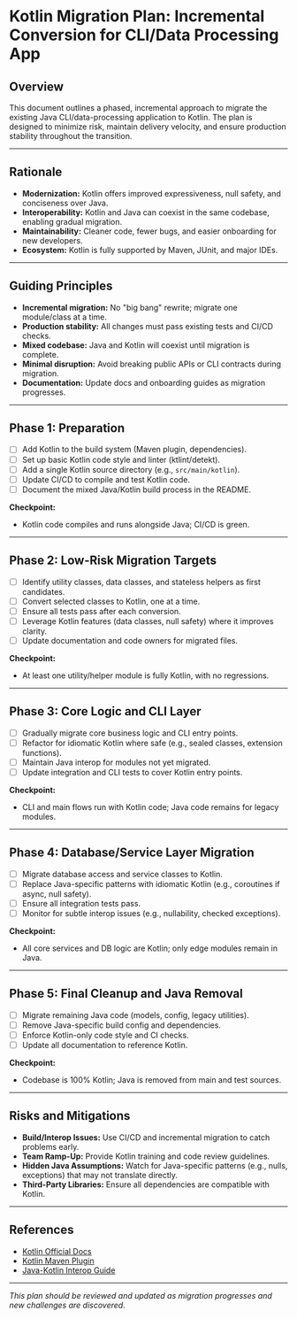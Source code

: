 # Kotlin Migration Plan: Incremental Conversion for CLI/Data Processing App

## Overview
This document outlines a phased, incremental approach to migrate the existing Java CLI/data-processing application to Kotlin. The plan is designed to minimize risk, maintain delivery velocity, and ensure production stability throughout the transition.

---

## Rationale
- **Modernization:** Kotlin offers improved expressiveness, null safety, and conciseness over Java.
- **Interoperability:** Kotlin and Java can coexist in the same codebase, enabling gradual migration.
- **Maintainability:** Cleaner code, fewer bugs, and easier onboarding for new developers.
- **Ecosystem:** Kotlin is fully supported by Maven, JUnit, and major IDEs.

---

## Guiding Principles
- **Incremental migration:** No "big bang" rewrite; migrate one module/class at a time.
- **Production stability:** All changes must pass existing tests and CI/CD checks.
- **Mixed codebase:** Java and Kotlin will coexist until migration is complete.
- **Minimal disruption:** Avoid breaking public APIs or CLI contracts during migration.
- **Documentation:** Update docs and onboarding guides as migration progresses.

---

## Phase 1: Preparation
- [ ] Add Kotlin to the build system (Maven plugin, dependencies).
- [ ] Set up basic Kotlin code style and linter (ktlint/detekt).
- [ ] Add a single Kotlin source directory (e.g., `src/main/kotlin`).
- [ ] Update CI/CD to compile and test Kotlin code.
- [ ] Document the mixed Java/Kotlin build process in the README.

**Checkpoint:**
- Kotlin code compiles and runs alongside Java; CI/CD is green.

---

## Phase 2: Low-Risk Migration Targets
- [ ] Identify utility classes, data classes, and stateless helpers as first candidates.
- [ ] Convert selected classes to Kotlin, one at a time.
- [ ] Ensure all tests pass after each conversion.
- [ ] Leverage Kotlin features (data classes, null safety) where it improves clarity.
- [ ] Update documentation and code owners for migrated files.

**Checkpoint:**
- At least one utility/helper module is fully Kotlin, with no regressions.

---

## Phase 3: Core Logic and CLI Layer
- [ ] Gradually migrate core business logic and CLI entry points.
- [ ] Refactor for idiomatic Kotlin where safe (e.g., sealed classes, extension functions).
- [ ] Maintain Java interop for modules not yet migrated.
- [ ] Update integration and CLI tests to cover Kotlin entry points.

**Checkpoint:**
- CLI and main flows run with Kotlin code; Java code remains for legacy modules.

---

## Phase 4: Database/Service Layer Migration
- [ ] Migrate database access and service classes to Kotlin.
- [ ] Replace Java-specific patterns with idiomatic Kotlin (e.g., coroutines if async, null safety).
- [ ] Ensure all integration tests pass.
- [ ] Monitor for subtle interop issues (e.g., nullability, checked exceptions).

**Checkpoint:**
- All core services and DB logic are Kotlin; only edge modules remain in Java.

---

## Phase 5: Final Cleanup and Java Removal
- [ ] Migrate remaining Java code (models, config, legacy utilities).
- [ ] Remove Java-specific build config and dependencies.
- [ ] Enforce Kotlin-only code style and CI checks.
- [ ] Update all documentation to reference Kotlin.

**Checkpoint:**
- Codebase is 100% Kotlin; Java is removed from main and test sources.

---

## Risks and Mitigations
- **Build/Interop Issues:** Use CI/CD and incremental migration to catch problems early.
- **Team Ramp-Up:** Provide Kotlin training and code review guidelines.
- **Hidden Java Assumptions:** Watch for Java-specific patterns (e.g., nulls, exceptions) that may not translate directly.
- **Third-Party Libraries:** Ensure all dependencies are compatible with Kotlin.

---

## References
- [Kotlin Official Docs](https://kotlinlang.org/docs/migrating-from-java.html)
- [Kotlin Maven Plugin](https://kotlinlang.org/docs/maven.html)
- [Java-Kotlin Interop Guide](https://kotlinlang.org/docs/java-interop.html)

---

*This plan should be reviewed and updated as migration progresses and new challenges are discovered.* 